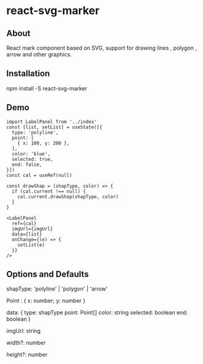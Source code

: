 # react-svg-marker

## About
React mark component based on SVG, support for drawing lines , polygon , arrow and other graphics.

## Installation
npm install -S react-svg-marker

## Demo
```
import LabelPanel from '../index'
const [list, setList] = useState([{
  type: 'polyline',
  point: [
    { x: 100, y: 200 },
  ],
  color: 'blue',
  selected: true,
  end: false,
}])
const cal = useRef(null)

const drawShap = (shapType, color) => {
  if (cal.current !== null) {
    cal.current.drawShap(shapType, color)
  }
}

<LabelPanel
  ref={cal}
  imgUrl={imgUrl}
  data={list}
  onChange={(e) => {
    setList(e)
  }}
/>
```

## Options and Defaults

shapType: 'polyline' | 'polygon' | 'arrow'

Point : { x: number; y: number }

data: {
  type: shapType
  point: Point[]
  color: string
  selected: boolean
  end: boolean
}

imgUrl: string

width?: number

height?: number